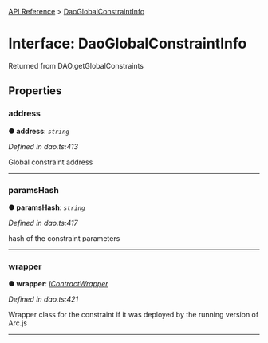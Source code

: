 [API Reference](../README.md) > [DaoGlobalConstraintInfo](../interfaces/DaoGlobalConstraintInfo.md)



# Interface: DaoGlobalConstraintInfo


Returned from DAO.getGlobalConstraints


## Properties
<a id="address"></a>

###  address

**●  address**:  *`string`* 

*Defined in dao.ts:413*



Global constraint address




___

<a id="paramsHash"></a>

###  paramsHash

**●  paramsHash**:  *`string`* 

*Defined in dao.ts:417*



hash of the constraint parameters




___

<a id="wrapper"></a>

###  wrapper

**●  wrapper**:  *[IContractWrapper](IContractWrapper.md)* 

*Defined in dao.ts:421*



Wrapper class for the constraint if it was deployed by the running version of Arc.js




___


